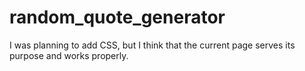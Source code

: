 # random_quote_generator

I was planning to add CSS, but I think that the current page serves its purpose and works properly.
